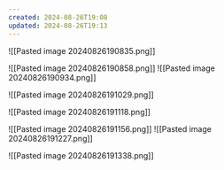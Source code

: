 ```yaml
---
created: 2024-08-26T19:08
updated: 2024-08-26T19:13
---
```


![[Pasted image 20240826190835.png]]

![[Pasted image 20240826190858.png]]
![[Pasted image 20240826190934.png]]

![[Pasted image 20240826191029.png]]

![[Pasted image 20240826191118.png]]

![[Pasted image 20240826191156.png]]
![[Pasted image 20240826191227.png]]

![[Pasted image 20240826191338.png]]